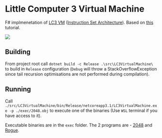 # Little Computer 3 Virtual Machine

F# implmenetation of [LC3 VM](https://en.wikipedia.org/wiki/Little_Computer_3) ([Instruction Set Architecture](https://justinmeiners.github.io/lc3-vm/supplies/lc3-isa.pdf)). Based on [this](https://justinmeiners.github.io/lc3-vm/) tutorial.

![](https://media.giphy.com/media/EDyebUFw2Yqq05iwcV/source.gif)

## Building

From project root call `dotnet build -c Release .\src\LC3VirtualMachine\` to build in `Release` configuration (`Debug` will throw a StackOverflowException since tail recursion optimisations are not performed during compilation).


## Running

Call `./src/LC3VirtualMachine/bin/Release/netcoreapp3.1/LC3VirtualMachine.exe -p ./exec/2048.obj` to execute one of the binaries (Use `WSL` terminal if you have access to it).

Executable binaries are in the `exec` folder. The 2 programs are - [2048](https://github.com/rpendleton/lc3-2048) and [Rogue](https://github.com/justinmeiners/lc3-rogue). 
